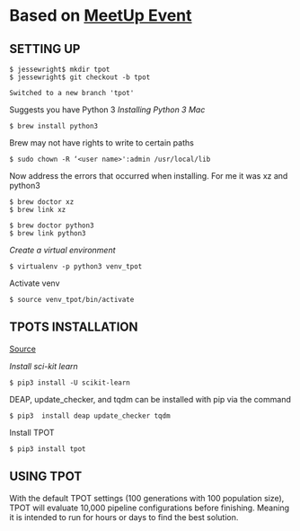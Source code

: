 # Based on [MeetUp Event](https://www.meetup.com/757-Python-Users-Group/events/240506687/)
## SETTING UP
```
$ jessewright$ mkdir tpot
$ jessewright$ git checkout -b tpot

Switched to a new branch 'tpot'
```

Suggests you have Python 3
*Installing Python 3 Mac*

```
$ brew install python3
```

Brew may not have rights to write to certain paths

```
$ sudo chown -R ‘<user name>':admin /usr/local/lib
```

Now address the errors that occurred when installing.  For me it was xz and python3

```
$ brew doctor xz
$ brew link xz

$ brew doctor python3
$ brew link python3
```

*Create a virtual environment*

```
$ virtualenv -p python3 venv_tpot
```

Activate venv

```
$ source venv_tpot/bin/activate
```

## TPOTS INSTALLATION
[Source](https://rhiever.github.io/tpot/installing/)

*Install sci-kit learn*

```
$ pip3 install -U scikit-learn
````

DEAP, update_checker, and tqdm can be installed with pip via the command

```
$ pip3  install deap update_checker tqdm
```

Install TPOT

```
$ pip3 install tpot
```

## USING TPOT
With the default TPOT settings (100 generations with 100 population size), TPOT will evaluate 10,000 pipeline configurations before finishing. Meaning it is intended to run for hours or days to find the best solution.

